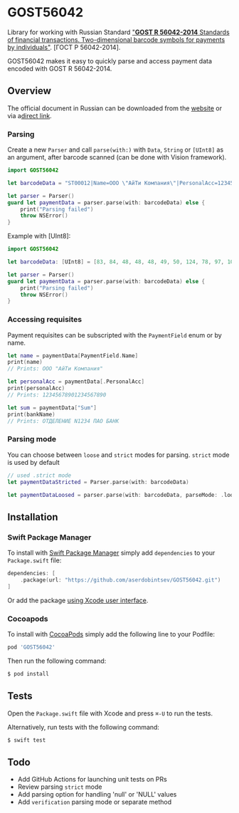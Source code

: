 # GOST56042

Library for working with Russian Standard ["**GOST R 56042-2014** Standards of financial transactions. Two-dimensional barcode symbols for payments by individuals"](https://www.rst.gov.ru/portal/eng/home/standards/catalogue?portal:componentId=eb003c94-f819-443a-903b-5755e9b3ff1b&portal:isSecure=false&portal:portletMode=view&navigationalstate=JBPNS_rO0ABXc5AAZhY3Rpb24AAAABABBjb25jcmV0ZURvY3VtZW50AAZkb2NfaWQAAAABAAQ2MzY3AAdfX0VPRl9f). [ГОСТ Р 56042-2014].

GOST56042 makes it easy to quickly parse and access payment data encoded with GOST R 56042-2014.

## Overview

The official document in Russian can be downloaded from the [website](https://roskazna.gov.ru/dokumenty/dokumenty/vzaimodeystvie-s-bankovskoy-sistemoy/1157315/) or via a[direct link](https://roskazna.gov.ru/upload/iblock/5fa/gost_r_56042_2014.pdf).

### Parsing
Create a new `Parser` and call `parse(with:)` with `Data`, `String` or `[UInt8]` as an argument, after barcode scanned (can be done with Vision framework).

```swift
import GOST56042

let barcodeData = "ST00012|Name=ООО \"АйТи Компания\"|PersonalAcc=12345678901234567890|BankName=ОТДЕЛЕНИЕ №1234 ПАО БАНК|BIC=012345678|CorrespAcc=30101810400000000601|"

let parser = Parser()
guard let paymentData = parser.parse(with: barcodeData) else {
    print("Parsing failed")
    throw NSError()
}
```

Example with [UInt8]:

```swift
import GOST56042

let barcodeData: [UInt8] = [83, 84, 48, 48, 48, 49, 50, 124, 78, 97, 109, 101, 61, 208, 158, 208, 158, 208, 158, 32, 34, 208, 144, 208, 185, 208, 162, 208, 184, 32, 208, 154, 208, 190, 208, 188, 208, 191, 208, 176, 208, 189, 208, 184, 209, 143, 34, 124, 80, 101, 114, 115, 111, 110, 97, 108, 65, 99, 99, 61, 49, 50, 51, 52, 53, 54, 55, 56, 57, 48, 49, 50, 51, 52, 53, 54, 55, 56, 57, 48, 124, 66, 97, 110, 107, 78, 97, 109, 101, 61, 208, 158, 208, 162, 208, 148, 208, 149, 208, 155, 208, 149, 208, 157, 208, 152, 208, 149, 32, 78, 49, 50, 51, 52, 32, 208, 159, 208, 144, 208, 158, 32, 208, 145, 208, 144, 208, 157, 208, 154, 124, 66, 73, 67, 61, 48, 49, 50, 51, 52, 53, 54, 55, 56, 124, 67, 111, 114, 114, 101, 115, 112, 65, 99, 99, 61, 51, 48, 49, 48, 49, 56, 49, 48, 52, 48, 48, 48, 48, 48, 48, 48, 48, 54, 48, 49, 124]

let parser = Parser()
guard let paymentData = parser.parse(with: barcodeData) else {
    print("Parsing failed")
    throw NSError()
}
```


### Accessing requisites

Payment requisites can be subscripted with the `PaymentField` enum or by name.

```swift
let name = paymentData[PaymentField.Name]
print(name)
// Prints: ООО "АйТи Компания"

let personalAcc = paymentData[.PersonalAcc]
print(personalAcc)
// Prints: 12345678901234567890

let sum = paymentData["Sum"]
print(bankName)
// Prints: ОТДЕЛЕНИЕ N1234 ПАО БАНК
```

### Parsing mode

You can choose between `loose` and `strict` modes for parsing. `strict` mode is used by default

```swift
// used .strict mode
let paymentDataStricted = Parser.parse(with: barcodeData)

let paymentDataLoosed = parser.parse(with: barcodeData, parseMode: .loose)
```

## Installation

### Swift Package Manager

To install with [Swift Package Manager](https://swift.org/package-manager/) simply add `dependencies` to your `Package.swift` file:

```swift
dependencies: [
    .package(url: "https://github.com/aserdobintsev/GOST56042.git")
]
```

Or add the package [using Xcode user interface](https://developer.apple.com/documentation/xcode/adding_package_dependencies_to_your_app).

### Cocoapods

To install with [CocoaPods](http://cocoapods.org) simply add the following line to your Podfile:

```ruby
pod 'GOST56042'
```

Then run the following command:

```bash
$ pod install
```

## Tests

Open the `Package.swift` file with Xcode and press `⌘-U` to run the tests.

Alternatively, run tests with the following command:

```bash
$ swift test
```

## Todo

* Add GitHub Actions for launching unit tests on PRs
* Review parsing `strict` mode
* Add parsing option for handling 'null' or 'NULL' values
* Add `verification` parsing mode or separate method
